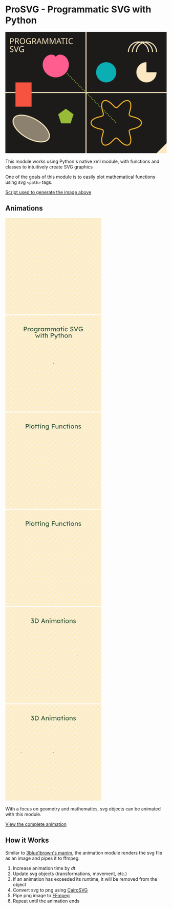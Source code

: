 # ProSVG - Programmatic SVG with Python

![Demo](demo.svg)

This module works using Python's native xml module, with functions and classes
to intuitively create SVG graphics

One of the goals of this module is to easily plot mathematical functions
using svg `<path>` tags.

[Script used to generate the image above](demo.py)

## Animations

![Programmatic SVG](demo/demo-0.gif) ![Basic Transformations](demo/demo-1.gif) ![Plotting Functions](demo/demo-2.gif)
![Parametric Equations](demo/demo-3.gif) ![3D Animations](demo/demo-4.gif) ![3D Equations](demo/demo-5.gif)

With a focus on geometry and mathematics, svg objects can be animated
with this module.

[View the complete animation](demo/demo.gif)

## How it Works

Similar to [3blue1brown's manim](https://github.com/3b1b/manim),
the animation module renders the svg file as an image and pipes it to ffmpeg.

1. Increase animation time by *dt*
2. Update svg objects (transformations, movement, etc.)
3. If an animation has exceeded its runtime, it will be removed from the object
4. Convert svg to png using [CairoSVG](https://cairosvg.org)
5. Pipe png image to [FFmpeg](https://ffmpeg.org)
6. Repeat until the animation ends


